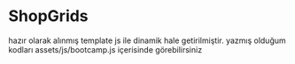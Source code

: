 # ShopGrids
hazır olarak alınmış template js ile dinamik hale getirilmiştir. 
yazmış olduğum kodları assets/js/bootcamp.js içerisinde görebilirsiniz
